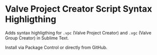 # Valve Project Creator Script Syntax Highligthing

Adds syntax highligthing for `.vpc` (Valve Project Creator) and `.vgc` (Valve Group Creator) in Sublime Text.

Install via Package Control or directly from GitHub.